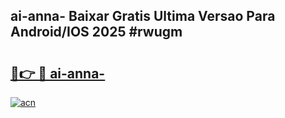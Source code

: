 ## ai-anna- Baixar Gratis Ultima Versao Para Android/IOS 2025 #rwugm

# <h2><a href="https://ainizakaria.my?title=ai-anna-&ref=20M">🔗👉 🔴 ai-anna-</a></h2>

[![acn](https://github.com/user-attachments/assets/0f9c940e-d8b0-45ae-aac7-cd30a18b3e1c)](https://ainizakaria.my?title=ai-anna-&ref=20M)

